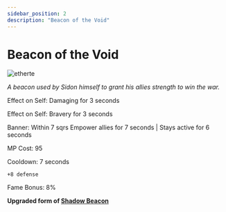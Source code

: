 ```yaml
---
sidebar_position: 2
description: "Beacon of the Void"
---
```


# Beacon of the Void

![etherte](https://vwiki.valorserver.com/api/item/picture/beacon%20of%20the%20void)

<i>A beacon used by Sidon himself to grant his allies strength to win the war.</i>

Effect on Self: Damaging for 3 seconds

Effect on Self: Bravery for 3 seconds

Banner: Within 7 sqrs Empower allies for 7 seconds | Stays active for 6 seconds

MP Cost: 95

Cooldown: 7 seconds

    +8 defense

Fame Bonus: 8%

**Upgraded form of [Shadow Beacon](https://wiki.valorserver.com/docs/items/abilities/banners/ut/shadow_beacon/)**
